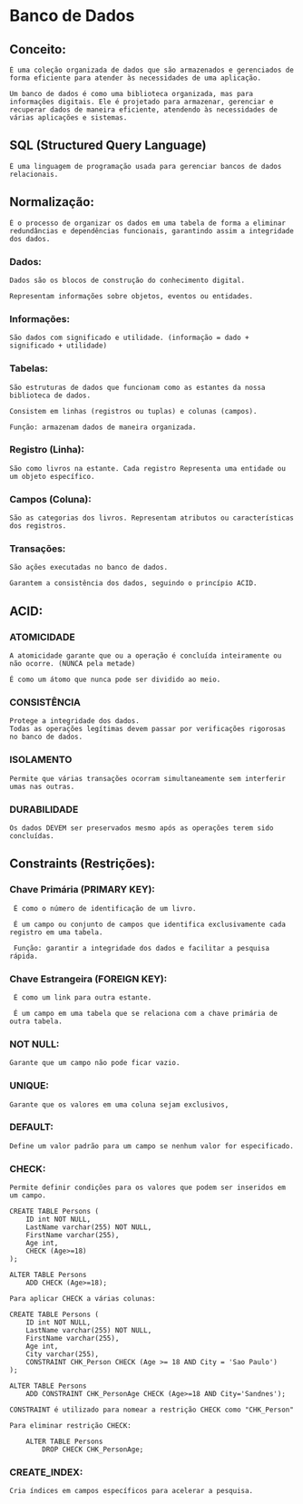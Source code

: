 # Banco de Dados

## Conceito:

    É uma coleção organizada de dados que são armazenados e gerenciados de forma eficiente para atender às necessidades de uma aplicação.

    Um banco de dados é como uma biblioteca organizada, mas para informações digitais. Ele é projetado para armazenar, gerenciar e recuperar dados de maneira eficiente, atendendo às necessidades de várias aplicações e sistemas.

## SQL (Structured Query Language)
    
    É uma linguagem de programação usada para gerenciar bancos de dados relacionais. 

## Normalização:

    É o processo de organizar os dados em uma tabela de forma a eliminar redundâncias e dependências funcionais, garantindo assim a integridade dos dados.

### Dados:

    Dados são os blocos de construção do conhecimento digital. 

    Representam informações sobre objetos, eventos ou entidades. 

### Informações:

    São dados com significado e utilidade. (informação = dado + significado + utilidade)

### Tabelas:

    São estruturas de dados que funcionam como as estantes da nossa biblioteca de dados.

    Consistem em linhas (registros ou tuplas) e colunas (campos).

    Função: armazenam dados de maneira organizada.

### Registro (Linha):

    São como livros na estante. Cada registro Representa uma entidade ou um objeto específico.

### Campos (Coluna):

    São as categorias dos livros. Representam atributos ou características dos registros.



### Transações:

    São ações executadas no banco de dados.
    
    Garantem a consistência dos dados, seguindo o princípio ACID.

## ACID:

### ATOMICIDADE

    A atomicidade garante que ou a operação é concluída inteiramente ou não ocorre. (NUNCA pela metade)

    É como um átomo que nunca pode ser dividido ao meio.

### CONSISTÊNCIA

    Protege a integridade dos dados.
    Todas as operações legítimas devem passar por verificações rigorosas no banco de dados.

### ISOLAMENTO

    Permite que várias transações ocorram simultaneamente sem interferir umas nas outras.

### DURABILIDADE

    Os dados DEVEM ser preservados mesmo após as operações terem sido concluídas.



## Constraints (Restrições):

### Chave Primária (PRIMARY KEY):
     
     É como o número de identificação de um livro. 

     É um campo ou conjunto de campos que identifica exclusivamente cada registro em uma tabela.
     
     Função: garantir a integridade dos dados e facilitar a pesquisa rápida.

### Chave Estrangeira (FOREIGN KEY):

     É como um link para outra estante.
    
     É um campo em uma tabela que se relaciona com a chave primária de outra tabela.

### NOT NULL:

    Garante que um campo não pode ficar vazio.

### UNIQUE:

    Garante que os valores em uma coluna sejam exclusivos,

### DEFAULT:

    Define um valor padrão para um campo se nenhum valor for especificado.

### CHECK:

    Permite definir condições para os valores que podem ser inseridos em um campo.

    CREATE TABLE Persons (
        ID int NOT NULL,
        LastName varchar(255) NOT NULL,
        FirstName varchar(255),
        Age int,
        CHECK (Age>=18)
    );

    ALTER TABLE Persons
        ADD CHECK (Age>=18);

    Para aplicar CHECK a várias colunas:

    CREATE TABLE Persons (
        ID int NOT NULL,
        LastName varchar(255) NOT NULL,
        FirstName varchar(255),
        Age int,
        City varchar(255),
        CONSTRAINT CHK_Person CHECK (Age >= 18 AND City = 'Sao Paulo')
    );

    ALTER TABLE Persons
        ADD CONSTRAINT CHK_PersonAge CHECK (Age>=18 AND City='Sandnes');

    CONSTRAINT é utilizado para nomear a restrição CHECK como "CHK_Person"

    Para eliminar restrição CHECK:

        ALTER TABLE Persons
            DROP CHECK CHK_PersonAge;

### CREATE_INDEX:

    Cria índices em campos específicos para acelerar a pesquisa.
